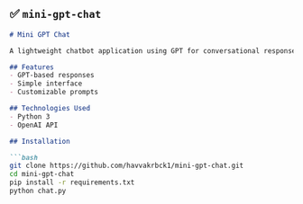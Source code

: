 ##  ✅ `mini-gpt-chat`

```markdown
# Mini GPT Chat

A lightweight chatbot application using GPT for conversational responses.

## Features
- GPT-based responses
- Simple interface
- Customizable prompts

## Technologies Used
- Python 3
- OpenAI API

## Installation

```bash
git clone https://github.com/havvakrbck1/mini-gpt-chat.git
cd mini-gpt-chat
pip install -r requirements.txt
python chat.py
